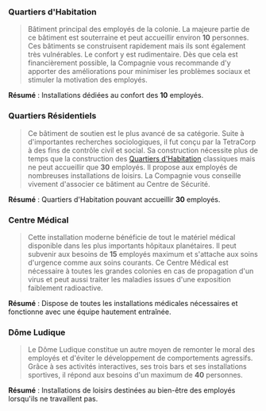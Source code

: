 ### Quartiers d'Habitation
> Bâtiment principal des employés de la colonie. La majeure partie de ce bâtiment est souterraine et peut accueillir environ **10** personnes. Ces bâtiments se construisent rapidement mais ils sont également très vulnérables. Le confort y est rudimentaire. Dès que cela est financièrement possible, la Compagnie vous recommande d'y apporter des améliorations pour minimiser les problèmes sociaux et stimuler la motivation des employés.

**Résumé** : Installations dédiées au confort des **10** employés.

### Quartiers Résidentiels
> Ce bâtiment de soutien est le plus avancé de sa catégorie. Suite à d'importantes recherches sociologiques, il fut conçu par la TetraCorp à des fins de contrôle civil et social. Sa construction nécessite plus de temps que la construction des [Quartiers d'Habitation](#quartiers-dhabitation) classiques mais ne peut accueillir que **30** employés. Il propose aux employés de nombreuses installations de loisirs. La Compagnie vous conseille vivement d'associer ce bâtiment au Centre de Sécurité.

**Résumé** : Quartiers d'Habitation pouvant accueillir **30** employés.

### Centre Médical
> Cette installation moderne bénéficie de tout le matériel médical disponible dans les plus importants hôpitaux planétaires. Il peut subvenir aux besoins de **15** employés maximum et s'attache aux soins d'urgence comme aux soins courants. Ce Centre Médical est nécessaire à toutes les grandes colonies en cas de propagation d'un virus et peut aussi traiter les maladies issues d'une exposition faiblement radioactive.

**Résumé** : Dispose de toutes les installations médicales nécessaires et fonctionne avec une équipe hautement entraînée.

### Dôme Ludique
> Le Dôme Ludique constitue un autre moyen de remonter le moral des employés et d'éviter le développement de comportements agressifs. Grâce à ses activités interactives, ses trois bars et ses installations sportives, il répond aux besoins d'un maximum de **40** personnes.

**Résumé** : Installations de loisirs destinées au bien-être des employés lorsqu'ils ne travaillent pas.